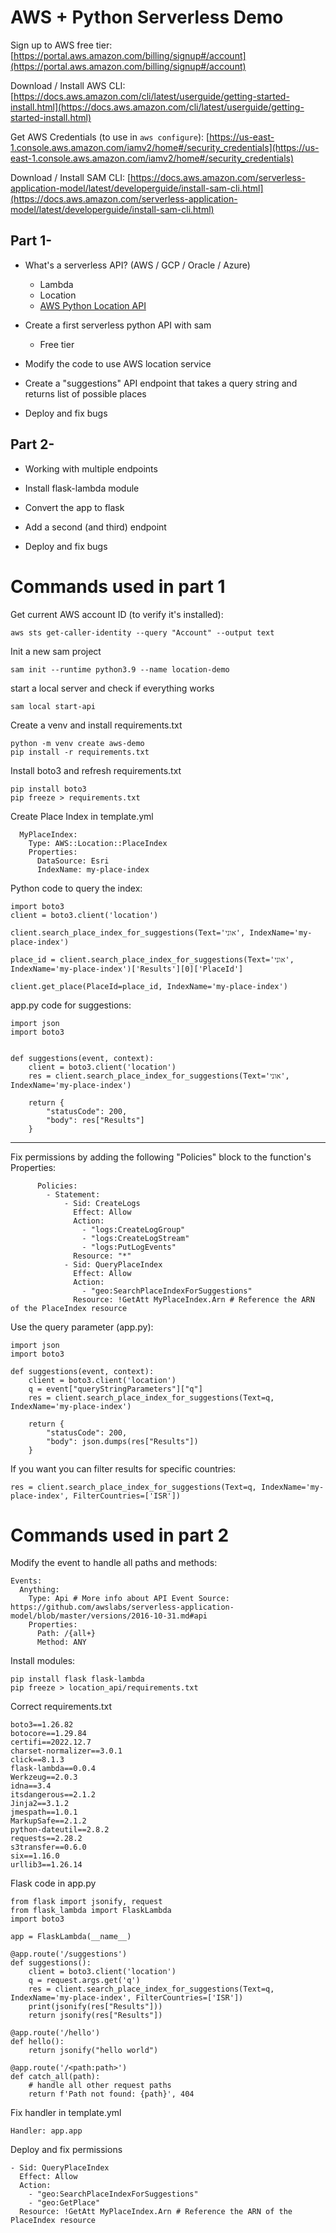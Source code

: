 # AWS + Python Serverless Demo

Sign up to AWS free tier:
[https://portal.aws.amazon.com/billing/signup#/account](https://portal.aws.amazon.com/billing/signup#/account)

Download / Install AWS CLI:
[https://docs.aws.amazon.com/cli/latest/userguide/getting-started-install.html](https://docs.aws.amazon.com/cli/latest/userguide/getting-started-install.html)

Get AWS Credentials (to use in `aws configure`):
[https://us-east-1.console.aws.amazon.com/iamv2/home#/security_credentials](https://us-east-1.console.aws.amazon.com/iamv2/home#/security_credentials)

Download / Install SAM CLI:
[https://docs.aws.amazon.com/serverless-application-model/latest/developerguide/install-sam-cli.html](https://docs.aws.amazon.com/serverless-application-model/latest/developerguide/install-sam-cli.html)

## Part 1-

- What's a serverless API? (AWS / GCP / Oracle / Azure)
  * Lambda
  * Location
  * [AWS Python Location API](https://boto3.amazonaws.com/v1/documentation/api/latest/reference/services/location.html)

- Create a first serverless python API with sam
  - Free tier


- Modify the code to use AWS location service

- Create a "suggestions" API endpoint that takes a query string and returns list of possible places

- Deploy and fix bugs



## Part 2-

- Working with multiple endpoints

- Install flask-lambda module

- Convert the app to flask

- Add a second (and third) endpoint

- Deploy and fix bugs







# Commands used in part 1

Get current AWS account ID (to verify it's installed):

```
aws sts get-caller-identity --query "Account" --output text
```

Init a new sam project
```
sam init --runtime python3.9 --name location-demo
```

start a local server and check if everything works

```
sam local start-api
```


Create a venv and install requirements.txt

```
python -m venv create aws-demo
pip install -r requirements.txt
```


Install boto3 and refresh requirements.txt

```
pip install boto3
pip freeze > requirements.txt
```


Create Place Index in template.yml

```
  MyPlaceIndex:
    Type: AWS::Location::PlaceIndex
    Properties:
      DataSource: Esri
      IndexName: my-place-index
```



Python code to query the index:

```
import boto3
client = boto3.client('location')

client.search_place_index_for_suggestions(Text='אוני', IndexName='my-place-index')

place_id = client.search_place_index_for_suggestions(Text='אוני', IndexName='my-place-index')['Results'][0]['PlaceId']

client.get_place(PlaceId=place_id, IndexName='my-place-index')
```


app.py code for suggestions:


```
import json
import boto3


def suggestions(event, context):
    client = boto3.client('location')
    res = client.search_place_index_for_suggestions(Text='אוני', IndexName='my-place-index')

    return {
        "statusCode": 200,
        "body": res["Results"]
    }

```


---

Fix permissions by adding the following "Policies" block to the function's Properties:

```
      Policies:
        - Statement:
            - Sid: CreateLogs
              Effect: Allow
              Action:
                - "logs:CreateLogGroup"
                - "logs:CreateLogStream"
                - "logs:PutLogEvents"
              Resource: "*"
            - Sid: QueryPlaceIndex
              Effect: Allow
              Action:
                - "geo:SearchPlaceIndexForSuggestions"
              Resource: !GetAtt MyPlaceIndex.Arn # Reference the ARN of the PlaceIndex resource
```


Use the query parameter (app.py):

```
import json
import boto3

def suggestions(event, context):
    client = boto3.client('location')
    q = event["queryStringParameters"]["q"]
    res = client.search_place_index_for_suggestions(Text=q, IndexName='my-place-index')

    return {
        "statusCode": 200,
        "body": json.dumps(res["Results"])
    }

```

If you want you can filter results for specific countries:

```
res = client.search_place_index_for_suggestions(Text=q, IndexName='my-place-index', FilterCountries=['ISR'])
```




# Commands used in part 2

Modify the event to handle all paths and methods:

```
Events:
  Anything:
    Type: Api # More info about API Event Source: https://github.com/awslabs/serverless-application-model/blob/master/versions/2016-10-31.md#api
    Properties:
      Path: /{all+}
      Method: ANY
```

Install modules:

```
pip install flask flask-lambda
pip freeze > location_api/requirements.txt
```


Correct requirements.txt

```
boto3==1.26.82
botocore==1.29.84
certifi==2022.12.7
charset-normalizer==3.0.1
click==8.1.3
flask-lambda==0.0.4
Werkzeug==2.0.3
idna==3.4
itsdangerous==2.1.2
Jinja2==3.1.2
jmespath==1.0.1
MarkupSafe==2.1.2
python-dateutil==2.8.2
requests==2.28.2
s3transfer==0.6.0
six==1.16.0
urllib3==1.26.14
```


Flask code in app.py


```
from flask import jsonify, request
from flask_lambda import FlaskLambda
import boto3

app = FlaskLambda(__name__)

@app.route('/suggestions')
def suggestions():
    client = boto3.client('location')
    q = request.args.get('q')    
    res = client.search_place_index_for_suggestions(Text=q, IndexName='my-place-index', FilterCountries=['ISR'])
    print(jsonify(res["Results"]))
    return jsonify(res["Results"])

@app.route('/hello')
def hello():
    return jsonify("hello world")

@app.route('/<path:path>')
def catch_all(path):
    # handle all other request paths
    return f'Path not found: {path}', 404
```

Fix handler in template.yml

```
Handler: app.app
```


Deploy and fix permissions


```
- Sid: QueryPlaceIndex
  Effect: Allow
  Action:
    - "geo:SearchPlaceIndexForSuggestions"
    - "geo:GetPlace"
  Resource: !GetAtt MyPlaceIndex.Arn # Reference the ARN of the PlaceIndex resource
```

